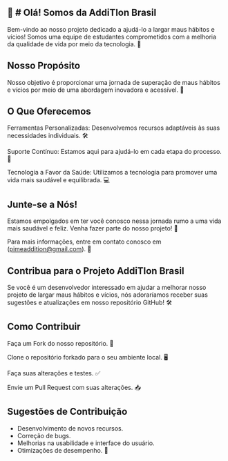 👋 # Olá! Somos da AddiTIon Brasil
---
Bem-vindo ao nosso projeto dedicado a ajudá-lo a largar maus hábitos e vícios! Somos uma equipe de estudantes comprometidos com a melhoria da qualidade de vida por meio da tecnologia. 🌱

Nosso Propósito
---
Nosso objetivo é proporcionar uma jornada de superação de maus hábitos e vícios por meio de uma abordagem inovadora e acessível. 🚀

O Que Oferecemos
---
Ferramentas Personalizadas: Desenvolvemos recursos adaptáveis às suas necessidades individuais. 🛠️

Suporte Contínuo: Estamos aqui para ajudá-lo em cada etapa do processo. 🤝

Tecnologia a Favor da Saúde: Utilizamos a tecnologia para promover uma vida mais saudável e equilibrada. 💻

Junte-se a Nós!
---
Estamos empolgados em ter você conosco nessa jornada rumo a uma vida mais saudável e feliz. Venha fazer parte do nosso projeto! 🌟

Para mais informações, entre em contato conosco em (pimeaddition@gmail.com). 📧

Contribua para o Projeto AddiTIon Brasil
---
Se você é um desenvolvedor interessado em ajudar a melhorar nosso projeto de largar maus hábitos e vícios, nós adoraríamos receber suas sugestões e atualizações em nosso repositório GitHub! 🛠️

Como Contribuir
---
Faça um Fork do nosso repositório. 🔀

Clone o repositório forkado para o seu ambiente local. 🖥️

Faça suas alterações e testes. ✅

Envie um Pull Request com suas alterações. 📥

Sugestões de Contribuição
---
- Desenvolvimento de novos recursos.
- Correção de bugs.
- Melhorias na usabilidade e interface do usuário.
- Otimizações de desempenho. 🚀

